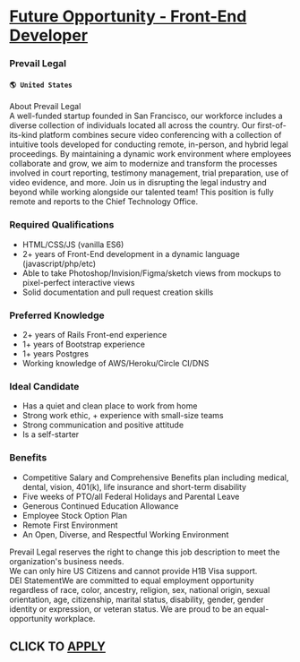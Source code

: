 # [Future Opportunity - Front-End Developer](https://www.remotewlb.com/apply/future-opportunity-front-end-developer-78214)  
### Prevail Legal  
#### `🌎 United States`  
About Prevail Legal  
A well-funded startup founded in San Francisco, our workforce includes a diverse collection of individuals located all across the country. Our first-of-its-kind platform combines secure video conferencing with a collection of intuitive tools developed for conducting remote, in-person, and hybrid legal proceedings. By maintaining a dynamic work environment where employees collaborate and grow, we aim to modernize and transform the processes involved in court reporting, testimony management, trial preparation, use of video evidence, and more. Join us in disrupting the legal industry and beyond while working alongside our talented team! This position is fully remote and reports to the Chief Technology Office.

### Required Qualifications

  * HTML/CSS/JS (vanilla ES6)
  * 2+ years of Front-End development in a dynamic language (javascript/php/etc)
  * Able to take Photoshop/Invision/Figma/sketch views from mockups to pixel-perfect interactive views
  * Solid documentation and pull request creation skills

### Preferred Knowledge

  * 2+ years of Rails Front-end experience
  * 1+ years of Bootstrap experience
  * 1+ years Postgres
  * Working knowledge of AWS/Heroku/Circle CI/DNS

### Ideal Candidate

  * Has a quiet and clean place to work from home
  * Strong work ethic, + experience with small-size teams
  * Strong communication and positive attitude
  * Is a self-starter 

### Benefits

  * Competitive Salary and Comprehensive Benefits plan including medical, dental, vision, 401(k), life insurance and short-term disability
  * Five weeks of PTO/all Federal Holidays and Parental Leave
  * Generous Continued Education Allowance
  * Employee Stock Option Plan
  * Remote First Environment
  * An Open, Diverse, and Respectful Working Environment

Prevail Legal reserves the right to change this job description to meet the organization's business needs.  
We can only hire US Citizens and cannot provide H1B Visa support.  
DEI StatementWe are committed to equal employment opportunity regardless of race, color, ancestry, religion, sex, national origin, sexual orientation, age, citizenship, marital status, disability, gender, gender identity or expression, or veteran status. We are proud to be an equal-opportunity workplace.  
## CLICK TO [APPLY](https://www.remotewlb.com/apply/future-opportunity-front-end-developer-78214)


